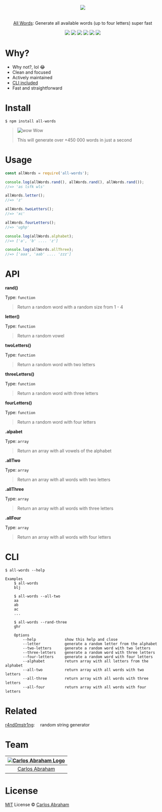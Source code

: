 <p align="center">
	<a href="https://www.npmjs.com/package/all-words"><img src="https://cdn.abraham.gq/projects/all-words/words.png"></a>
	<br>
	<br>
	<br>
	<a href="https://www.npmjs.com/package/all-words">
	All Words</a>: Generate all available words (up to four letters) super fast
</p>

<p align="center">
	<a href="https://travis-ci.org/abranhe/all-words"><img src="https://img.shields.io/travis/abranhe/all-words.svg?logo=travis" /></a>
	<a href="https://github.com/abranhe"><img src="https://abranhe.com/badge.svg"></a>
	<a href="https://cash.me/$abranhe"><img src="https://cdn.abraham.gq/badges/cash-me.svg"></a>
	<a href="https://www.patreon.com/abranhe"><img src="https://cdn.abraham.gq/badges/patreon.svg" /></a>
	<a href="https://github.com/abranhe/all-words/blob/master/LICENSE"><img src="https://img.shields.io/github/license/abranhe/all-words.svg" /></a>
	<a href="https://github.com/abranhe/all-words/"><img src="https://img.shields.io/github/repo-size/abranhe/all-words.svg" /></a>


</p>

# Why?

- Why not?, lol 😂
- Clean and focused
- Actively maintained
- [CLI included](#cli)
- Fast and straightforward

# Install

```
$ npm install all-words
```

> ![wow](https://png.icons8.com/color/30/000000/surprised.png) Wow
>
> This will generate over +450 000 words in just a second


# Usage

```js
const allWords = require('all-words');

console.log(allWords.rand(), allWords.rand(), allWords.rand());
//=> 'as lsfk wls'

allWords.letter();
//=> 'z'

allWords.twoLetters();
//=> 'xc'

allWords.fourLetters();
//=> 'ughp'

console.log(allWords.alphabet);
//=> ['a', 'b' .... 'z']

console.log(allWords.allThree);
//=> ['aaa', 'aab' .... 'zzz']
```

# API

**rand()**

Type: `function`

> Return a random word with a random size from 1 - 4

**letter()**

Type: `function`

> Return a random vowel

**twoLetters()**

Type: `function`

> Return a random word with two letters

**threeLetters()**

Type: `function`

> Return a random word with three letters

**fourLetters()**

Type: `function`

> Return a random word with four letters

**.alpabet**

Type: `array`

> Return an array with all vowels of the alphabet

**.allTwo**

Type: `array`

> Return an array with all words with two letters

**.allThree**

Type: `array`

> Return an array with all words with three letters

**.allFour**

Type: `array`

> Return an array with all words with four letters

# CLI

```
$ all-words --help

Examples
	$ all-words
	blj

	$ all-words --all-two
	aa
	ab
	ac
	...

	$ all-words --rand-three
	ghr

	Options
		--help             show this help and close
		--letter           generate a random letter from the alphabet
		--two-letters      generate a random word with two letters
		--three-letters    generate a random word with three letters
		--four-letters     generate a random word with four letters
		--alphabet         return array with all letters from the alphabet
		--all-two          return array with all words with two letters
		--all-three        return array with all words with three letters
		--all-four         return array with all words with four letters
```

# Related

[r4nd0mstr1ng](https://github.com/abranhe/r4nd0mstr1ng):  random string generator


# Team

|[![Carlos Abraham Logo](https://avatars3.githubusercontent.com/u/21347264?s=50&v=4)](https://19cah.com)|
| :-: |
| [Carlos Abraham](https://github.com/abranhe) |

# License

[MIT](https://github.com/abranhe/all-words/blob/master/LICENSE) License © [Carlos Abraham](https://github.com/abranhe/)
